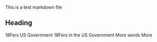 This is a test markdown file

## Heading
18Fers
US Government
18Fers in the US Government
More words
More
